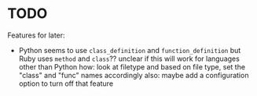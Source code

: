 # TODO
Features for later:
- Python seems to use `class_definition` and `function_definition` but Ruby uses `method` and `class`??
    unclear if this will work for languages other than Python
    how: look at filetype and based on file type, set the "class" and "func" names accordingly
    also: maybe add a configuration option to turn off that feature
